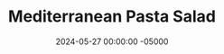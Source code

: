 ---
layout: post
title:  "Mediterranean Pasta Salad"
date:   2024-05-27 00:00:00 -05000
categories: 
- Recipes
- Meatless
permalink: /recipes/mediterranean-pasta-salad
image: /assets/Food/Meatless/Pasta Salad/pasta-salad-cover.jpg
ing: pastasalad-ing
facts: pastasalad-facts
Prep: 20
Rest: 
Cook: 20
Source1:  https://www.loveandlemons.com/pasta-salad/#wprm-recipe-container-43201
Source2: 
whisk: https://s.samsungfood.com/rsPQ7
tags: 
- pasta
- chickpea pasta
- banza
- mediterranean
- oil and vinegar
- oil & vinegar
- extra virgin olive oil
- olive oil
- chickpeas
- garbanzo beans
- roasted red peppers
- bell peppers
- peppers
- tomatoes
- grape tomatoes
- cherry tomatoes
- cucumber
- english cucumber
- feta cheese
- crumbled feta
- pine nuts
- spinach
- arugula
- ACV
- apple cider vinegar
- balsamic vinegar
- dijon mustard
- mustard
- garlic
- basil
- thyme
- oregano
- onion
- lemon pepper
- red pepper flakes
Description: Pasta salad is a classic summer BBQ dish, but is normally mayo based, which I'm not a fan of. This has an oil and vinegar dressing that isn't too fatty but full of flavor. The salad ingredients are a great Mediterranean combination of chickpeas, roasted red pepper, pine nuts, and feta cheese. Any other nuts would work besides pine, and arugula can be used in place of spinach. For a protein source, mix in some shredded chicken!
Instructions: 
- Start with the peppers first, since they'll take the longest.  Preheat your oven to 400F, and line a cookie sheet with parchment paper.  Cut the peppers into long thin strips, and add to the sheet.  Drizzle with oil and add a pinch of salt.  Roast for 20-30 minutes, or until soft and lightly charred.  Alternatively, you can use a (drained and rinsed) jar of roasted red peppers<br><br>

- Meanwhile, prepare your pasta according to instructions.  Drain and rinse, and shock with cold water to stop cooking.  Optionally, drizzle with just a few drops of EVOO to prevent sticking<br><br>

- As the peppers roast and the pasta boils, prepare the rest of the vegetables.  Drain and rinse your can of chickpeas, and add to a large bowl.  Cut up your tomatoes (small dice), cucumber (thin quarters), and spinach/arugula (rough chop).  1 pint of halved cherry tomatoes would work as well.  Crumble in the feta cheese<br><br>

- In a small dry pan over medium heat, add the pine nuts and lightly toast for about 3 minutes, until fragrant and lightly browned.  Add to the bowl<br><br>

- Finally, in a large glass, prepare the dressing.  Pour in the apple cider vinegar, lemon juice, extra virgin olive oil, balsamic vinegar, Dijon mustard, and minced garlic.  Add in your spices (basil, thyme, oregano, garlic, onion, lemon pepper, and red pepper flakes).  Stir with a spoon<br><br>

- Pour the dressing over your salad, and serve either cold or warm
- <center><img src="/assets/Food/Meatless/Pasta Salad/pasta-salad-6.jpg" alt="" class="instruction-image"></center>
---